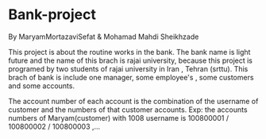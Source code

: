 # Bank-project
By MaryamMortazaviSefat & Mohamad Mahdi Sheikhzade 

This project is about the routine works in the bank.
The bank name is light future and the name of this brach is rajai university, because this project is programed by two students of rajai university in Iran , Tehran (srttu).
This brach of bank is include one manager, some employee's , some customers and some accounts. 

The account number of each account is the combination of the username of customer and the numbers of that customer accounts.
Exp: the accounts numbers of Maryam(customer) with 1008 username is 100800001 / 100800002  / 100800003 ,...

